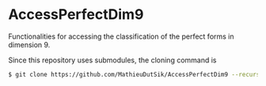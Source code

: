 # AccessPerfectDim9
Functionalities for accessing the classification of the perfect forms
in dimension 9.


Since this repository uses submodules, the cloning command is

```sh
$ git clone https://github.com/MathieuDutSik/AccessPerfectDim9 --recursive
```

